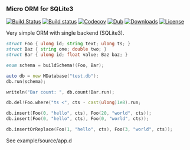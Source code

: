 ### Micro ORM for SQLite3

[![Build Status](https://travis-ci.org/deviator/microrm.svg?branch=master)](https://travis-ci.org/deviator/microrm)
[![Build status](https://ci.appveyor.com/api/projects/status/i6dhx38pdpys2evt?svg=true)](https://ci.appveyor.com/project/deviator/microrm)
[![Codecov](https://codecov.io/gh/deviator/microrm/branch/master/graph/badge.svg)](https://codecov.io/gh/deviator/microrm)
[![Dub](https://img.shields.io/dub/v/microrm.svg)](http://code.dlang.org/packages/microrm)
[![Downloads](https://img.shields.io/dub/dt/microrm.svg)](http://code.dlang.org/packages/microrm)
[![License](https://img.shields.io/dub/l/microrm.svg)](http://code.dlang.org/packages/microrm)

Very simple ORM with single backend (SQLite3).

```d
struct Foo { ulong id; string text; ulong ts; }
struct Baz { string one; double two; }
struct Bar { ulong id; float value; Baz baz; }

enum schema = buildSchema!(Foo, Bar);

auto db = new MDatabase("test.db");
db.run(schema);

writeln("Bar count: ", db.count!Bar.run);

db.del!Foo.where("ts <", cts - cast(ulong)1e8).run;

db.insert(Foo(0, "hello", cts), Foo(20, "world", cts));
db.insert(Foo(0, "hello", cts), Foo(0, "world", cts));

db.insertOrReplace(Foo(1, "hello", cts), Foo(3, "world", cts));
```

See example/source/app.d